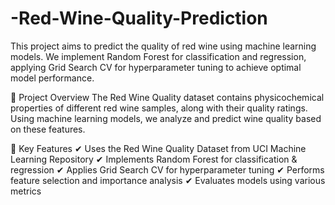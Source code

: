 # -Red-Wine-Quality-Prediction
This project aims to predict the quality of red wine using machine learning models. We implement Random Forest for classification and regression, applying Grid Search CV for hyperparameter tuning to achieve optimal model performance.


🚀 Project Overview
The Red Wine Quality dataset contains physicochemical properties of different red wine samples, along with their quality ratings. Using machine learning models, we analyze and predict wine quality based on these features.

📌 Key Features
✔ Uses the Red Wine Quality Dataset from UCI Machine Learning Repository
✔ Implements Random Forest for classification & regression
✔ Applies Grid Search CV for hyperparameter tuning
✔ Performs feature selection and importance analysis
✔ Evaluates models using various metrics

